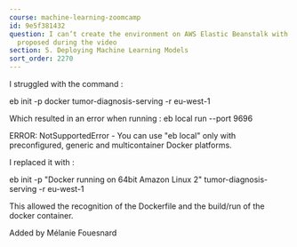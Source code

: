 ```yaml
---
course: machine-learning-zoomcamp
id: 9e5f381432
question: I can’t create the environment on AWS Elastic Beanstalk with the command
  proposed during the video
section: 5. Deploying Machine Learning Models
sort_order: 2270
---
```


I struggled with the command :

eb init -p docker tumor-diagnosis-serving -r eu-west-1

Which resulted in an error when running : eb local run --port 9696

ERROR: NotSupportedError - You can use "eb local" only with preconfigured, generic and multicontainer Docker platforms.

I replaced it with :

eb init -p "Docker running on 64bit Amazon Linux 2" tumor-diagnosis-serving -r eu-west-1

This allowed the recognition of the Dockerfile and the build/run of the docker container.

Added by Mélanie Fouesnard

